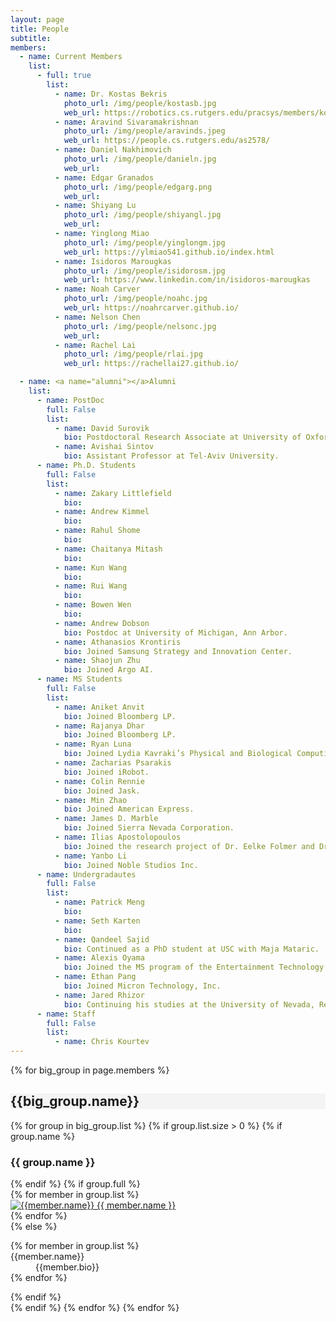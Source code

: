 ```yaml
---
layout: page
title: People
subtitle:
members:
  - name: Current Members
    list:
      - full: true
        list:
          - name: Dr. Kostas Bekris
            photo_url: /img/people/kostasb.jpg
            web_url: https://robotics.cs.rutgers.edu/pracsys/members/kostas-bekris/
          - name: Aravind Sivaramakrishnan
            photo_url: /img/people/aravinds.jpeg
            web_url: https://people.cs.rutgers.edu/as2578/
          - name: Daniel Nakhimovich
            photo_url: /img/people/danieln.jpg
            web_url: 
          - name: Edgar Granados
            photo_url: /img/people/edgarg.png
            web_url: 
          - name: Shiyang Lu
            photo_url: /img/people/shiyangl.jpg
            web_url: 
          - name: Yinglong Miao
            photo_url: /img/people/yinglongm.jpg
            web_url: https://ylmiao541.github.io/index.html
          - name: Isidoros Marougkas
            photo_url: /img/people/isidorosm.jpg
            web_url: https://www.linkedin.com/in/isidoros-marougkas
          - name: Noah Carver
            photo_url: /img/people/noahc.jpg
            web_url: https://noahrcarver.github.io/
          - name: Nelson Chen
            photo_url: /img/people/nelsonc.jpg
            web_url: 
          - name: Rachel Lai
            photo_url: /img/people/rlai.jpg
            web_url: https://rachellai27.github.io/

  - name: <a name="alumni"></a>Alumni
    list:
      - name: PostDoc
        full: False
        list:
          - name: David Surovik
            bio: Postdoctoral Research Associate at University of Oxford.
          - name: Avishai Sintov
            bio: Assistant Professor at Tel-Aviv University.
      - name: Ph.D. Students
        full: False
        list:
          - name: Zakary Littlefield
            bio: 
          - name: Andrew Kimmel
            bio: 
          - name: Rahul Shome
            bio: 
          - name: Chaitanya Mitash
            bio: 
          - name: Kun Wang
            bio: 
          - name: Rui Wang
            bio: 
          - name: Bowen Wen
            bio: 
          - name: Andrew Dobson
            bio: Postdoc at University of Michigan, Ann Arbor.
          - name: Athanasios Krontiris
            bio: Joined Samsung Strategy and Innovation Center.
          - name: Shaojun Zhu
            bio: Joined Argo AI.
      - name: MS Students
        full: False
        list:
          - name: Aniket Anvit
            bio: Joined Bloomberg LP.
          - name: Rajanya Dhar
            bio: Joined Bloomberg LP.
          - name: Ryan Luna
            bio: Joined Lydia Kavraki’s Physical and Biological Computing group at Rice University as a Ph.D. student. – Upon completion of PhD joined Waymo.
          - name: Zacharias Psarakis
            bio: Joined iRobot.
          - name: Colin Rennie
            bio: Joined Jask.
          - name: Min Zhao
            bio: Joined American Express.
          - name: James D. Marble
            bio: Joined Sierra Nevada Corporation.
          - name: Ilias Apostolopoulos
            bio: Joined the research project of Dr. Eelke Folmer and Dr. George Bebis and currently working towards his PhD degree at UNR.
          - name: Yanbo Li
            bio: Joined Noble Studios Inc.
      - name: Undergradautes
        full: False
        list:
          - name: Patrick Meng
            bio: 
          - name: Seth Karten
            bio: 
          - name: Qandeel Sajid
            bio: Continued as a PhD student at USC with Maja Mataric.
          - name: Alexis Oyama
            bio: Joined the MS program of the Entertainment Technology Center at Carnegie Mellon University.
          - name: Ethan Pang
            bio: Joined Micron Technology, Inc.
          - name: Jared Rhizor
            bio: Continuing his studies at the University of Nevada, Reno.
      - name: Staff
        full: False
        list:
          - name: Chris Kourtev
---
```


<div class="row">
  {% for big_group in page.members %}
    <h2 style="background-color:#F4F4F4;"> {{big_group.name}} </h2>
    {% for group in big_group.list %}
    {% if group.list.size > 0 %}
      {% if group.name %}
        <br>
        <h3>{{ group.name }}</h3>
      {% endif %}
      {% if group.full %}
      <div class="row member-row">
        {% for member in group.list %}
          <div class="col-xl-3 col-lg-3 col-md-3 text-center col-sm-6 col-xs-6 member-col">
            <a target="_blank" href="{{ member.web_url }}">
              <img class="img-responsive" src="{{ member.photo_url }}" alt="{{member.name}}">
            </a>
            <a target="_blank" href="{{ member.web_url }}">
              {{ member.name }}
            </a>
          </div>
        {% endfor %}
      </div>
      {% else %}
        <dl>
          {% for member in group.list %}
            <dt><a> {{member.name}} </a></dt>
            <dd> {{member.bio}} </dd>
          {% endfor %}
        </dl>
      {% endif %}
    <br>
    {% endif %}
    {% endfor %}
  {% endfor %}
</div>
